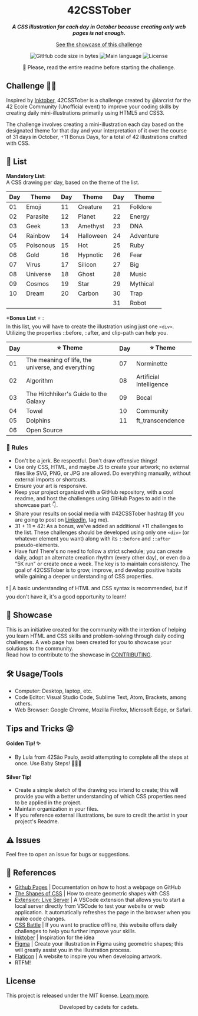 <h1 align="center">
42CSSTober
</h1>

<p align="center">
	<b><i>A CSS illustration for each day in October because creating only web pages is not enough.</i></b><br>
</p>

<p align="center">
  <a href="https://mewmewdevart.github.io/42CSSTober/" target="_blank">See the showcase of this challenge</a>
</p>

<p align="center">
	<img alt="GitHub code size in bytes" src="https://img.shields.io/github/languages/code-size/mewmewdevart/42CSSTober?color=6272a4" />
	<img alt="Main language" src="https://img.shields.io/github/languages/top/mewmewdevart/42CSSTober?color=6272a4"/>
	<img alt="License" src="https://img.shields.io/github/license/mewmewdevart/42CSSTober?color=6272a4"/>
</p>

<p align="center">
 📌 Please, read the entire readme before starting the challenge.
</p>

## Challenge 🚀💫
Inspired by [Inktober](https://inktober.com/rules), 42CSSTober is a challenge created by @larcrist for the 42 Ecole Community (Unofficial event) to improve your coding skills by creating daily mini-illustrations primarily using HTML5 and CSS3.

The challenge involves creating a mini-illustration each day based on the designated theme for that day and your interpretation of it over the course of 31 days in October, +11 Bonus Days, for a total of 42 illustrations crafted with CSS.

## 🎨 List
**Mandatory List**: <br>
A CSS drawing per day, based on the theme of the list.

| Day  | Theme      | Day  | Theme      | Day  | Theme      |
| ---- | ---------- | ---- | ---------- | ---- | ---------- |
| 01   | Emoji      | 11   | Creature   | 21   | Folklore   |
| 02   | Parasite   | 12   | Planet     | 22   | Energy     |
| 03   | Geek       | 13   | Amethyst   | 23   | DNA        |
| 04   | Rainbow    | 14   | Halloween  | 24   | Adventure  |
| 05   | Poisonous  | 15   | Hot        | 25   | Ruby       |
| 06   | Gold       | 16   | Hypnotic   | 26   | Fear       |
| 07   | Virus      | 17   | Silicon    | 27   | Big        |
| 08   | Universe   | 18   | Ghost      | 28   | Music      |
| 09   | Cosmos     | 19   | Star       | 29   | Mythical   |
| 10   | Dream      | 20   | Carbon     | 30   | Trap       |
|      |            |      |            | 31  | Robot      |

**+Bonus List** ⭐ : <br>
In this list, you will have to create the illustration using just one `<div>`. Utilizing the properties ::before, ::after, and clip-path can help you.

| Day  | ⭐ Theme                                       | Day  | ⭐ Theme                |
| ---- | --------------------------------------------- | ---- | ----------------------- |
| 01   | The meaning of life, the universe, and everything | 07   | Norminette             |
| 02   | Algorithm                                    | 08   | Artificial Intelligence |
| 03   | The Hitchhiker's Guide to the Galaxy         | 09   | Bocal                  |
| 04   | Towel                                        | 10   | Community              |
| 05   | Dolphins                                     | 11   | ft_transcendence       |
| 06   | Open Source                                  |      |                        |

### 📝 Rules
- Don't be a jerk. Be respectful. Don't draw offensive things!
- Use only CSS, HTML, and maybe JS to create your artwork; no external files like SVG, PNG, or JPG are allowed. Do everything manually, without external imports or shortcuts.
- Ensure your art is responsive.
- Keep your project organized with a GitHub repository, with a cool readme, and host the challenges using GitHub Pages to add in the showcase part 👇.
- Share your results on social media with #42CSSTober hashtag (If you are going to post on [LinkedIn](https://www.linkedin.com/in/mewmewdevart/), tag me).
- 31 + 11 = 42: As a bonus, we've added an additional +11 challenges to the list. These challenges should be developed using only one `<div>` (or whatever element you want) along with its `::before` and `::after` pseudo-elements.
- Have fun! There's no need to follow a strict schedule; you can create daily, adopt an alternate creation rhythm (every other day), or even do a "5K run" or create once a week. The key is to maintain consistency. The goal of 42CSSTober is to grow, improve, and develop positive habits while gaining a deeper understanding of CSS properties.

❗️ | A basic understanding of HTML and CSS syntax is recommended, but if you don't have it, it's a good opportunity to learn!

## 📌 Showcase
This is an initiative created for the community with the intention of helping you learn HTML and CSS skills and problem-solving through daily coding challenges. A web page has been created for you to showcase your solutions to the community. <br> Read how to contribute to the showcase in [CONTRIBUTING](CONTRIBUTING.md).

## 🛠️ Usage/Tools
- Computer: Desktop, laptop, etc.
- Code Editor: Visual Studio Code, Sublime Text, Atom, Brackets, among others.
- Web Browser: Google Chrome, Mozilla Firefox, Microsoft Edge, or Safari.

## Tips and Tricks 😜
#### Golden Tip! ✨
- By Lula from 42São Paulo, avoid attempting to complete all the steps at once. Use Baby Steps! 👶🏾🍼

#### Silver Tip!
- Create a simple sketch of the drawing you intend to create; this will provide you with a better understanding of which CSS properties need to be applied in the project.
- Maintain organization in your files.
- If you reference external illustrations, be sure to credit the artist in your project's Readme.

## ⚠️ Issues
Feel free to open an issue for bugs or suggestions.

## 📎 References 
- [Github Pages](https://mewmewdevart.github.io/42CSSTober/) | Documentation on how to host a webpage on GitHub
- [The Shapes of CSS](https://css-tricks.com/the-shapes-of-css/) | How to create geometric shapes with CSS
- [Extension: Live Server](https://marketplace.visualstudio.com/items?itemName=ritwickdey.LiveServer) | A VSCode extension that allows you to start a local server directly from VSCode to test your website or web application. It automatically refreshes the page in the browser when you make code changes.
- [CSS Battle](https://cssbattle.dev/) | If you want to practice offline, this website offers daily challenges to help you further improve your skills.
- [Inktober](https://inktober.com/rules) | Inspiration for the idea
- [Figma](https://www.figma.com/) | Create your illustration in Figma using geometric shapes; this will greatly assist you in the illustration process.
- [Flaticon](https://www.flaticon.com/) | A website to inspire you when developing artwork.
- RTFM!

## License
This project is released under the MIT license. [Learn more](LICENSE).

<p align="center"> Developed by cadets for cadets. </p>
